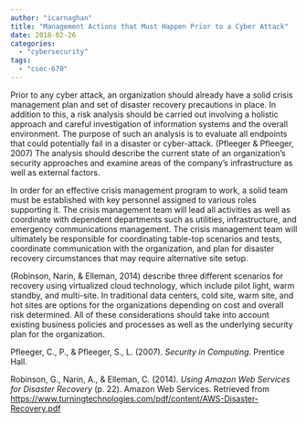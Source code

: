 ```yaml
---
author: "icarnaghan"
title: "Management Actions that Must Happen Prior to a Cyber Attack"
date: 2018-02-26
categories: 
  - "cybersecurity"
tags: 
  - "csec-670"
---
```


Prior to any cyber attack, an organization should already have a solid crisis management plan and set of disaster recovery precautions in place. In addition to this, a risk analysis should be carried out involving a holistic approach and careful investigation of information systems and the overall environment. The purpose of such an analysis is to evaluate all endpoints that could potentially fail in a disaster or cyber-attack. (Pfleeger & Pfleeger, 2007) The analysis should describe the current state of an organization’s security approaches and examine areas of the company’s infrastructure as well as external factors.

In order for an effective crisis management program to work, a solid team must be established with key personnel assigned to various roles supporting it. The crisis management team will lead all activities as well as coordinate with dependent departments such as utilities, infrastructure, and emergency communications management. The crisis management team will ultimately be responsible for coordinating table-top scenarios and tests, coordinate communication with the organization, and plan for disaster recovery circumstances that may require alternative site setup.

(Robinson, Narin, & Elleman, 2014) describe three different scenarios for recovery using virtualized cloud technology, which include pilot light, warm standby, and multi-site. In traditional data centers, cold site, warm site, and hot sites are options for the organizations depending on cost and overall risk determined. All of these considerations should take into account existing business policies and processes as well as the underlying security plan for the organization.

Pfleeger, C., P., & Pfleeger, S., L. (2007). _Security in Computing_. Prentice Hall.

Robinson, G., Narin, A., & Elleman, C. (2014). _Using Amazon Web Services for Disaster Recovery_ (p. 22). Amazon Web Services. Retrieved from https://www.turningtechnologies.com/pdf/content/AWS-Disaster-Recovery.pdf

